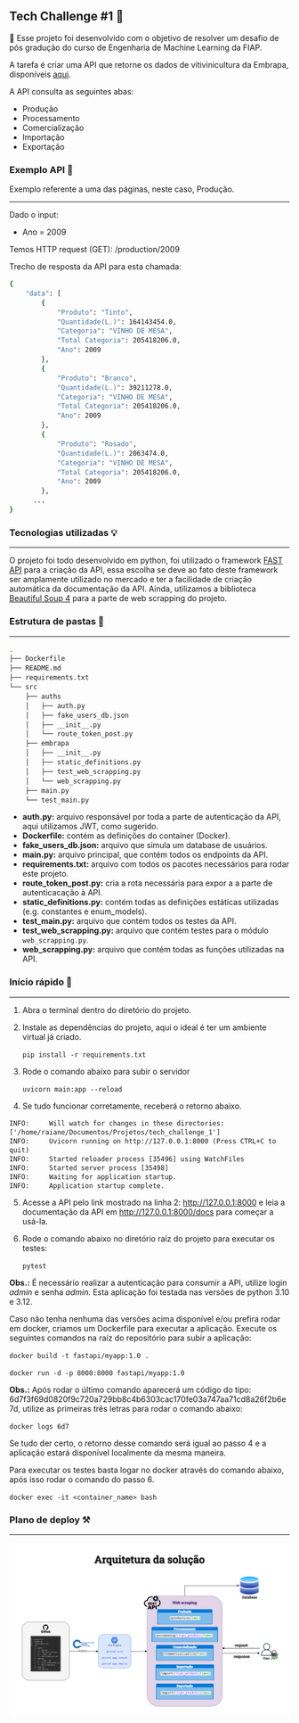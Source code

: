 ## Tech Challenge #1 **🧩**

🎯 Esse projeto foi desenvolvido com o objetivo de resolver um desafio de pós gradução do curso de Engenharia de Machine Learning da FIAP.

A tarefa é criar uma API que retorne os dados de vitivinicultura da Embrapa, disponíveis [aqui](http://vitibrasil.cnpuv.embrapa.br/index.php?opcao=opt_01).

A API consulta as seguintes abas:

- Produção
- Processamento
- Comercialização
- Importação
- Exportação

### **Exemplo API 📝**

Exemplo referente a uma das páginas, neste caso, Produção.

---

Dado o input:

- Ano = 2009

Temos HTTP request (GET): /production/2009

Trecho de resposta da API para esta chamada:

```sh
{
	"data": [
		{
			"Produto": "Tinto",
			"Quantidade(L.)": 164143454.0,
			"Categoria": "VINHO DE MESA",
			"Total Categoria": 205418206.0,
			"Ano": 2009
		},
		{
			"Produto": "Branco",
			"Quantidade(L.)": 39211278.0,
			"Categoria": "VINHO DE MESA",
			"Total Categoria": 205418206.0,
			"Ano": 2009
		},
		{
			"Produto": "Rosado",
			"Quantidade(L.)": 2063474.0,
			"Categoria": "VINHO DE MESA",
			"Total Categoria": 205418206.0,
			"Ano": 2009
		},
      ...
}
```

### **Tecnologias utilizadas 💡**

---

O projeto foi todo desenvolvido em python, foi utilizado o framework [FAST API](https://fastapi.tiangolo.com/) para a criação da API, essa escolha se deve ao fato deste framework ser amplamente utilizado no mercado e ter a facilidade de criação automática da documentação da API. Ainda, utilizamos a biblioteca [Beautiful Soup 4](https://beautiful-soup-4.readthedocs.io/en/latest/) para a parte de web scrapping do projeto.

### Estrutura de pastas **📂**

---

```sh
.
├── Dockerfile
├── README.md
├── requirements.txt
└── src
    ├── auths
    │   ├── auth.py
    │   ├── fake_users_db.json
    │   ├── __init__.py
    │   └── route_token_post.py
    ├── embrapa
    │   ├── __init__.py
    │   ├── static_definitions.py
    │   ├── test_web_scrapping.py
    │   └── web_scrapping.py
    ├── main.py
    └── test_main.py
```

- **auth.py:** arquivo responsável por toda a parte de autenticação da API, aqui utilizamos JWT, como sugerido.
- **Dockerfile:** contém as definições do container (Docker).
- **fake_users_db.json:** arquivo que simula um database de usuários.
- **main.py:** arquivo principal, que contém todos os endpoints da API.
- **requirements.txt:** arquivo com todos os pacotes necessários para rodar este projeto.
- **route_token_post.py:** cria a rota necessária para expor a a parte de autenticacação à API.
- **static_definitions.py:** contém todas as definições estáticas utilizadas (e.g. constantes e enum_models).
- **test_main.py:** arquivo que contém todos os testes da API.
- **test_web_scrapping.py:** arquivo que contém testes para o módulo `web_scrapping.py`.
- **web_scrapping.py:** arquivo que contém todas as funções utilizadas na API.

### Início rápido 🚀

---

1. Abra o terminal dentro do diretório do projeto.
2. Instale as dependências do projeto, aqui o ideal é ter um ambiente virtual já criado.

   `pip install -r requirements.txt`
3. Rode o comando abaixo para subir o servidor

   `uvicorn main:app --reload`
4. Se tudo funcionar corretamente, receberá o retorno abaixo.

```
INFO:     Will watch for changes in these directories: ['/home/raiane/Documentos/Projetos/tech_challenge_1']
INFO:     Uvicorn running on http://127.0.0.1:8000 (Press CTRL+C to quit)
INFO:     Started reloader process [35496] using WatchFiles
INFO:     Started server process [35498]
INFO:     Waiting for application startup.
INFO:     Application startup complete.
```

5. Acesse a API pelo link mostrado na linha 2: http://127.0.0.1:8000 e leia a documentação da API em http://127.0.0.1:8000/docs para começar a usá-la.
6. Rode o comando abaixo no diretório raíz do projeto para executar os testes:

   `pytest`

**Obs.:** É necessário realizar a autenticação para consumir a API, utilize login _admin_ e senha _admin._ Esta aplicação foi testada nas versões de python 3.10 e 3.12.

Caso não tenha nenhuma das versões acima disponível e/ou prefira rodar em docker, criamos um Dockerfile para executar a aplicação. Execute os seguintes comandos na raíz do repositório para subir a aplicação:

`docker build -t fastapi/myapp:1.0 .`

`docker run -d -p 8000:8000 fastapi/myapp:1.0 `

**Obs.:** Após rodar o último comando aparecerá um código do tipo: 6d7f3f69d0820f9c720a729bb8c4b6303cac170fe03a747aa71cd8a26f2b6e7d, utilize as primeiras três letras para rodar o comando abaixo:

`docker logs 6d7`

Se tudo der certo, o retorno desse comando será igual ao passo 4 e a aplicação estará disponível localmente da mesma maneira.

Para executar os testes basta logar no docker através do comando abaixo, após isso rodar o comando do passo 6.

`docker exec -it <container_name> bash`

### Plano de deploy **⚒️**
---------

![Arquitetura solução](arquitetura_solucao.png)

